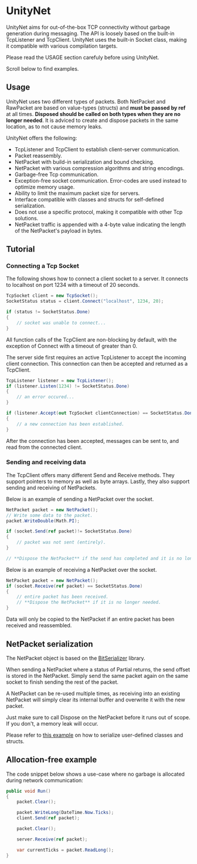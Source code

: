 # UnityNet
UnityNet aims for out-of-the-box TCP connectivity without garbage generation during messaging. The API is loosely based on the built-in TcpListener and TcpClient.
UnityNet uses the built-in Socket class, making it compatible with various compilation targets.

Please read the USAGE section carefuly before using UnityNet.

Scroll below to find examples.

## Usage
UnityNet uses two different types of packets. Both NetPacket and RawPacket are based on value-types (structs) and **must be passed by ref** at all times.
**Disposed should be called on both types when they are no longer needed**. It is adviced to create and dispose packets in the same location, as to not cause memory leaks.

UnityNet offers the following:
- TcpListener and TcpClient to establish client-server communication.
- Packet reassembly.
- NetPacket with build-in serialization and bound checking.
- NetPacket with various compression algorithms and string encodings.
- Garbage-free Tcp communication.
- Exception-free socket communication. Error-codes are used instead to optimize memory usage.
- Ability to limit the maximum packet size for servers.
- Interface compatible with classes and structs for self-defined serialization.
- Does not use a specific protocol, making it compatible with other Tcp solutions.
- NetPacket traffic is appended with a 4-byte value indicating the length of the NetPacket's payload in bytes.

## Tutorial

### Connecting a Tcp Socket

The following shows how to connect a client socket to a server. It connects to localhost on port 1234 with a timeout of 20 seconds.

```C#
TcpSocket client = new TcpSocket();
SocketStatus status = client.Connect("localhost", 1234, 20);

if (status != SocketStatus.Done)
{
    // socket was unable to connect...
}
```

All function calls of the TcpClient are non-blocking by default, with the exception of Connect with a timeout of greater than 0.

The server side first requires an active TcpListener to accept the incoming client connection.
This connection can then be accepted and returned as a TcpClient.

```C#
TcpListener listener = new TcpListener();
if (listener.Listen(1234) != SocketStatus.Done)
{
    // an error occured...
}

if (listener.Accept(out TcpSocket clientConnection) == SocketStatus.Done)
{
    // a new connection has been established.
}
```

After the connection has been accepted, messages can be sent to, and read from the connected client.

### Sending and receiving data

The TcpClient offers many different Send and Receive methods. They support pointers to memory as well as byte arrays.
Lastly, they also support sending and receiving of NetPackets.

Below is an example of sending a NetPacket over the socket.
```C#
NetPacket packet = new NetPacket();
// Write some data to the packet.
packet.WriteDouble(Math.PI);

if (socket.Send(ref packet)!= SocketStatus.Done)
{
    // packet was not sent (entirely).
}

// **Dispose the NetPacket** if the send has completed and it is no longer needed.
```

Below is an example of receiving a NetPacket over the socket.

```C#
NetPacket packet = new NetPacket();
if (socket.Receive(ref packet) == SocketStatus.Done)
{
    // entire packet has been received.
    // **Dispose the NetPacket** if it is no longer needed.
}
```

Data will only be copied to the NetPacket if an entire packet has been received and reassembled.

## NetPacket serialization

The NetPacket object is based on the [BitSerializer](https://github.com/DennisCorvers/BitSerializer) library.

When sending a NetPacket where a status of Partial returns, the send offset is stored in the NetPacket. Simply send the same packet again on the same socket to finish sending the rest of the packet.

A NetPacket can be re-used multiple times, as receiving into an existing NetPacket will simply clear its internal buffer and overwrite it with the new packet.

Just make sure to call Dispose on the NetPacket before it runs out of scope. If you don't, a memory leak will occur.

Please refer to [this example](https://github.com/DennisCorvers/UnityNet/blob/master/UnityNetTest/Packet/ObjectTests.cs) on how to serialize user-defined classes and structs.

## Allocation-free example

The code snippet below shows a use-case where no garbage is allocated during network communication:

```C#
public void Run()
{
    packet.Clear();

    packet.WriteLong(DateTime.Now.Ticks);
    client.Send(ref packet);

    packet.Clear();

    server.Receive(ref packet);

    var currentTicks = packet.ReadLong();
}
```
